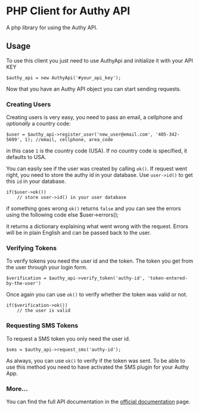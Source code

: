 # PHP Client for Authy API

A php library for using the Authy API.

## Usage

To use this client you just need to use AuthyApi and initialize it with your API KEY


    $authy_api = new AuthyApi('#your_api_key');

Now that you have an Authy API object you can start sending requests.


### Creating Users

Creating users is very easy, you need to pass an email, a cellphone and _optionally_ a country code:
   
    $user = $authy_api->register_user('new_user@email.com', '405-342-5699', 1); //email, cellphone, area_code

in this case `1` is the country code (USA). If no country code is specified, it defaults to USA.

You can easily see if the user was created by calling `ok()`.
If request went right, you need to store the authy id in your database. Use `user->id()` to get this `id` in your database.

    if($user->ok())
        // store user->id() in your user database

if something goes wrong `ok()` returns `false` and you can see the errors using the following code
    else
    	$user->errors();

it returns a dictionary explaining what went wrong with the request. Errors will be in plain English and can
be passed back to the user.


### Verifying Tokens

To verify tokens you need the user id and the token. The token you get from the user through your login form. 

    $verification = $authy_api->verify_token('authy-id', 'token-entered-by-the-user')

Once again you can use `ok()` to verify whether the token was valid or not.

    if($verification->ok())
        // the user is valid

### Requesting SMS Tokens

To request a SMS token you only need the user id.

	$sms = $authy_api->request_sms('authy-id');

As always, you can use `ok()` to verify if the token was sent. 
To be able to use this method you need to have activated the SMS plugin for your Authy App.


### More…

You can find the full API documentation in the [official documentation](https://docs.authy.com) page.






